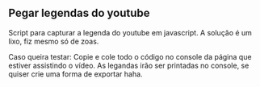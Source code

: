 ## Pegar legendas do youtube

Script para capturar a legenda do youtube em javascript. A solução é um lixo, fiz mesmo só de zoas.

Caso queira testar: Copie e cole todo o código no console da página que estiver assistindo o vídeo. As legandas irão ser printadas no console, se quiser crie uma forma de exportar haha.